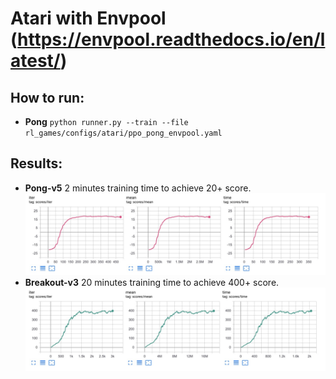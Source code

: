 # Atari with Envpool (https://envpool.readthedocs.io/en/latest/)  

## How to run:  
* **Pong** ```python runner.py --train --file rl_games/configs/atari/ppo_pong_envpool.yaml```

## Results:  
* **Pong-v5** 2 minutes training time to achieve 20+ score.
![Pong](pictures/atari_envpool/pong.jpg)  
* **Breakout-v3** 20 minutes training time to achieve 400+ score.
![Breakout](pictures/atari_envpool/breakout.jpg)  


